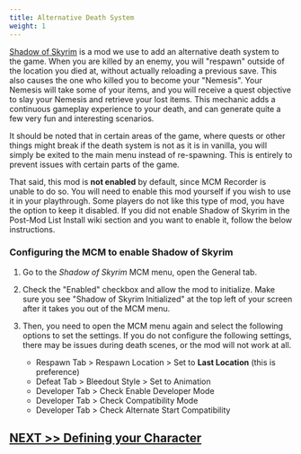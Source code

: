 ```yaml
---
title: Alternative Death System
weight: 1
---
```

[Shadow of Skyrim](https://www.nexusmods.com/skyrimspecialedition/mods/65136) is a mod we use to add an alternative death system to the game. When you are killed by an enemy, you will "respawn" outside of the location you died at, without actually reloading a previous save. This also causes the one who killed you to become your "Nemesis". Your Nemesis will take some of your items, and you will receive a quest objective to slay your Nemesis and retrieve your lost items. This mechanic adds a continuous gameplay experience to your death, and can generate quite a few very fun and interesting scenarios.

It should be noted that in certain areas of the game, where quests or other things might break if the death system is not as it is in vanilla, you will simply be exited to the main menu instead of re-spawning. This is entirely to prevent issues with certain parts of the game.

That said, this mod is **not enabled** by default, since MCM Recorder is unable to do so. You will need to enable this mod yourself if you wish to use it in your playthrough. Some players do not like this type of mod, you have the option to keep it disabled. If you did not enable Shadow of Skyrim in the Post-Mod List Install wiki section and you want to enable it, follow the below instructions.

### Configuring the MCM to enable Shadow of Skyrim

1. Go to the *Shadow of Skyrim* MCM menu, open the General tab.

2. Check the "Enabled" checkbox and allow the mod to initialize. Make sure you see "Shadow of Skyrim Initialized" at the top left of your screen after it takes you out of the MCM menu.

3. Then, you need to open the MCM menu again and select the following options to set the settings. If you do not configure the following settings, there may be issues during death scenes, or the mod will not work at all.

    - Respawn Tab > Respawn Location > Set to **Last Location** (this is preference)
    - Defeat Tab > Bleedout Style > Set to Animation
    - Developer Tab > Check Enable Developer Mode
    - Developer Tab > Check Compatibility Mode
    - Developer Tab > Check Alternate Start Compatibility

## [NEXT >> Defining your Character](../characterdefine)

